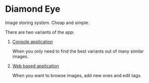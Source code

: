 # Diamond Eye

Image storing system. Cheap and simple. 

There are two variants of the app:

1. [Console application](./diamond_eye/README.md)

    When you only need to find the best variants out of many similar images. 
    
2. [Web based application](./diamond_eye_cli/README.md)

    When you want to browse images, add new ones and edit tags.
